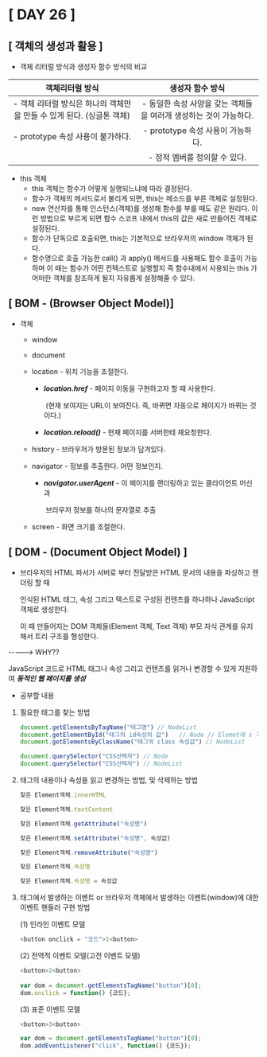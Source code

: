 # [ DAY 26 ]



## [ 객체의 생성과 활용 ]

- 객체 리터럴 방식과 생성자 함수 방식의 비교

|                       객체리터럴 방식                        |                       생성자 함수 방식                       |
| :----------------------------------------------------------: | :----------------------------------------------------------: |
| - 객체 리터럴 방식은 하나의 객체만을 만들 수 있게 된다. (싱글톤 객체) | - 동일한 속성 사양을 갖는 객체들을 여러개 생성하는 것이 가능하다. |
|              - prototype 속성 사용이 불가하다.               |              - prototype 속성 사용이 가능하다.               |
|                                                              |                - 정적 멤버를 정의할 수 있다.                 |

- this 객체
  - this 객체는 함수가 어떻게 실행되느냐에 따라 결정된다.
  - 함수가 객체의 메서드로서 불리게 되면, this는 메소드를 부른 객체로 설정된다.
  - new 연산자를 통해 인스턴스(객체)를 생성해 함수를 부를 때도 같은 원리다. 이런 방법으로 부르게 되면 함수 스코프 내에서 this의 값은 새로 만들어진 객체로 설정된다.
  - 함수가 단독으로 호출되면, this는 기본적으로 브라우저의 window 객체가 된다.
  - 함수명으로 호출 가능한 call() 과 apply() 메서드를 사용해도 함수 호출이 가능하며 이 때는 함수가 어떤 컨텍스트로 실행할지 즉 함수내에서 사용되는 this 가 어떠한 객체를 참조하게 될지 자유롭게 설정해줄 수 있다.

## [ BOM - (Browser Object Model)]

- 객체

  - window

    

  - document

    

  - location - 위치 기능을 조절한다.

    - ***location.href*** - 페이지 이동을 구현하고자 할 때 사용한다. 

      ​							(현재 보여지는 URL이 보여진다. 즉, 바뀌면 자동으로 페이지가 바뀌는 것이다.)

    - ***location.reload()*** - 현재 페이지를 서버한테 재요청한다.

      

  - history - 브라우저가 방문된 정보가 담겨있다.

    

  - navigator - 정보를 추출한다. 어떤 정보인지.

    - ***navigator.userAgent*** - 이 페이지를 랜더링하고 있는 클라이언트 머신과 

      ​										브라우저 정보를 하나의 문자열로 추출

  - screen - 화면 크기를 조절한다.

    

## [ DOM - (Document Object Model) ]

- 브라우저의 HTML 파서가 서버로 부터 전달받은 HTML 문서의 내용을 파싱하고 랜더링 할 때

  인식된 HTML 태그, 속성 그리고 텍스트로 구성된 컨텐츠를 하나하나 JavaScript 객체로 생성한다.

  이 때 만들어지는 DOM 객체들(Element 객체, Text 객체) 부모 자식 관계를 유지해서 트리 구조를 형성한다.

  

-----> WHY?? 

JavaScript 코드로 HTML 태그나 속성 그리고 컨텐츠를 읽거나 변경할 수 있게 지원하여 ***동적인 웹 페이지를 생성***



- 공부할 내용

1. 필요한 태그를 찾는 방법

   ```javascript
   document.getElementsByTagName("태그명")	// NodeList
   document.getElementById("태그의 id속성의 값")	// Node // Elemet에 s 가 빠진것을 주의할것!
   document.getElementsByClassName("태그의 class 속성값") // NodeList
   
   document.querySelector("CSS선택자")	// Node
   document.querySelector("CSS선택자")	// NodeList
   ```

   

2. 태그의 내용이나 속성을 읽고 변경하는 방법, 및 삭제하는 방법

   ```javascript
   찾은 Element객체.innerHTML
   
   찾은 Element객체.textContent
   
   찾은 Element객체.getAttribute("속성명")
   
   찾은 Element객체.setAttribute("속성명", 속성값)
   
   찾은 Element객체.removeAttribute("속성명")
   
   찾은 Element객체.속성명
   
   찾은 Element객체.속성명 = 속성값
   ```



3. 태그에서 발생하는 이벤트 or 브라우저 객체에서 발생하는 이벤트(window)에 대한 이벤트 핸들러 구현 방법

   (1) 인라인 이벤트 모델

   ```javascript
   <button onclick = "코드">1<button>
   ```

   

   (2) 전역적 이벤트 모델(고전 이벤트 모델)

   ```javascript
   <button>2<button>
      
   var dom = document.getElementsTagName("button")[0];
   dom.onclick = function() {코드};
   ```

   

   (3) 표준 이벤트 모델

   ```javascript
   <button>3<button>
   
   var dom = document.getElementsTagName("button")[0];
   dom.addEventListener("click", function() {코드});
   ```



